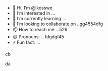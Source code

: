 - 👋 Hi, I’m @lkosswe
- 👀 I’m interested in ...
- 🌱 I’m currently learning ...
- 💞️ I’m looking to collaborate on ..gg4554dfg
- 📫 How to reach me ...526
- 😄 Pronouns: ...fdgdgf45
- ⚡ Fun fact: ...

<!---
lkosswe/lkosswe is a ✨ special ✨ repository because its `README.md` (this file) appears on your GitHub profile.
You can click the Preview link to take a look at your changes.
--->cb
da
